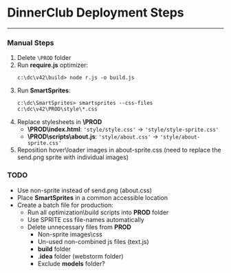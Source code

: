 # DinnerClub Deployment Steps
-----------------------------

### Manual Steps

1. Delete `\PROD` folder
2. Run **require.js** optimizer:
    ```
    c:\dc\v42\build> node r.js -o build.js
    ```
3. Run **SmartSprites**:
    ```
    c:\dc\SmartSprites> smartsprites --css-files c:\dc\v42\PROD\style\*.css
    ```
4. Replace stylesheets in **\PROD**
    - **\PROD\index.html**:
      `'style/style.css'` -> `'style/style-sprite.css'`
    - **\PROD\scripts\about.js**:
      `'style/about.css'` -> `'style/about-sprite.css'`
5. Reposition hover\loader images in about-sprite.css (need to replace the send.png sprite with individual images)


### TODO

- Use non-sprite instead of send.png (about.css)
- Place **SmartSprites** in a common accessible location
- Create a batch file for production:
    - Run all optimization\build scripts into **PROD** folder
    - Use SPRITE css file-names automatically
    - Delete unnecessary files from **PROD**
        - Non-sprite images\css
        - Un-used non-combined js files (text.js)
        - **build** folder
        - **.idea** folder (webstorm folder)
        - Exclude **models** folder?